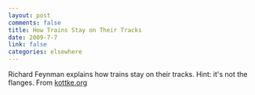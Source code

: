 ```yaml
--- 
layout: post
comments: false
title: How Trains Stay on Their Tracks
date: 2009-7-7
link: false
categories: elsewhere
---
```

<p>Richard Feynman explains how trains stay on their tracks. Hint: it's not the flanges. From <a href="http://kottke.org" title="Kottke">kottke.org</a></p>
<object width="425" height="344"><param name="movie" value="http://www.youtube.com/v/y7h4OtFDnYE&color1=0xb1b1b1&color2=0xcfcfcf&hl=en&feature=player_embedded&fs=1"></param><param name="allowFullScreen" value="true"></param><param name="allowScriptAccess" value="always"></param><embed src="http://www.youtube.com/v/y7h4OtFDnYE&color1=0xb1b1b1&color2=0xcfcfcf&hl=en&feature=player_embedded&fs=1" type="application/x-shockwave-flash" allowfullscreen="true" allowScriptAccess="always" width="425" height="344"></embed></object>

